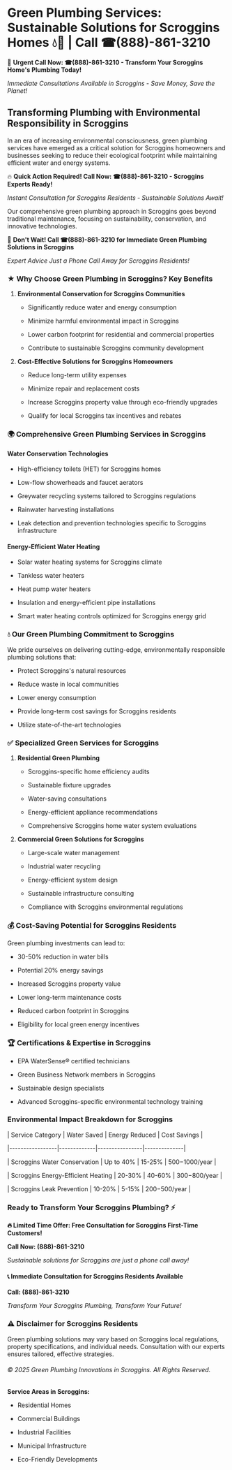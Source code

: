 # Green Plumbing Services: Sustainable Solutions for Scroggins Homes 💧🌿 | Call ☎(888)-861-3210

🚨 **Urgent Call Now: ☎(888)-861-3210 - Transform Your Scroggins Home's Plumbing Today!**
*Immediate Consultations Available in Scroggins - Save Money, Save the Planet!*

## Transforming Plumbing with Environmental Responsibility in Scroggins

In an era of increasing environmental consciousness, green plumbing services have emerged as a critical solution for Scroggins homeowners and businesses seeking to reduce their ecological footprint while maintaining efficient water and energy systems. 

🔥 **Quick Action Required! Call Now: ☎(888)-861-3210 - Scroggins Experts Ready!**
*Instant Consultation for Scroggins Residents - Sustainable Solutions Await!*

Our comprehensive green plumbing approach in Scroggins goes beyond traditional maintenance, focusing on sustainability, conservation, and innovative technologies.

🚨 **Don't Wait! Call ☎(888)-861-3210 for Immediate Green Plumbing Solutions in Scroggins**
*Expert Advice Just a Phone Call Away for Scroggins Residents!*

### ★ Why Choose Green Plumbing in Scroggins? Key Benefits

1. **Environmental Conservation for Scroggins Communities** 
   - Significantly reduce water and energy consumption
   - Minimize harmful environmental impact in Scroggins
   - Lower carbon footprint for residential and commercial properties
   - Contribute to sustainable Scroggins community development

2. **Cost-Effective Solutions for Scroggins Homeowners** 
   - Reduce long-term utility expenses
   - Minimize repair and replacement costs
   - Increase Scroggins property value through eco-friendly upgrades
   - Qualify for local Scroggins tax incentives and rebates

### 🌍 Comprehensive Green Plumbing Services in Scroggins

#### Water Conservation Technologies
- High-efficiency toilets (HET) for Scroggins homes
- Low-flow showerheads and faucet aerators
- Greywater recycling systems tailored to Scroggins regulations
- Rainwater harvesting installations
- Leak detection and prevention technologies specific to Scroggins infrastructure

#### Energy-Efficient Water Heating
- Solar water heating systems for Scroggins climate
- Tankless water heaters
- Heat pump water heaters
- Insulation and energy-efficient pipe installations
- Smart water heating controls optimized for Scroggins energy grid

### 💧 Our Green Plumbing Commitment to Scroggins

We pride ourselves on delivering cutting-edge, environmentally responsible plumbing solutions that:
- Protect Scroggins's natural resources
- Reduce waste in local communities
- Lower energy consumption
- Provide long-term cost savings for Scroggins residents
- Utilize state-of-the-art technologies

### ✅ Specialized Green Services for Scroggins

1. **Residential Green Plumbing**
   - Scroggins-specific home efficiency audits
   - Sustainable fixture upgrades
   - Water-saving consultations
   - Energy-efficient appliance recommendations
   - Comprehensive Scroggins home water system evaluations

2. **Commercial Green Solutions for Scroggins**
   - Large-scale water management
   - Industrial water recycling
   - Energy-efficient system design
   - Sustainable infrastructure consulting
   - Compliance with Scroggins environmental regulations

### 💰 Cost-Saving Potential for Scroggins Residents

Green plumbing investments can lead to:
- 30-50% reduction in water bills
- Potential 20% energy savings
- Increased Scroggins property value
- Lower long-term maintenance costs
- Reduced carbon footprint in Scroggins
- Eligibility for local green energy incentives

### 🏆 Certifications & Expertise in Scroggins

- EPA WaterSense® certified technicians
- Green Business Network members in Scroggins
- Sustainable design specialists
- Advanced Scroggins-specific environmental technology training

### Environmental Impact Breakdown for Scroggins

| Service Category | Water Saved | Energy Reduced | Cost Savings |
|-----------------|-------------|----------------|--------------|
| Scroggins Water Conservation | Up to 40% | 15-25% | $500-$1000/year |
| Scroggins Energy-Efficient Heating | 20-30% | 40-60% | $300-$800/year |
| Scroggins Leak Prevention | 10-20% | 5-15% | $200-$500/year |

### Ready to Transform Your Scroggins Plumbing? ⚡

**🔥 Limited Time Offer: Free Consultation for Scroggins First-Time Customers!**

**Call Now: (888)-861-3210**
*Sustainable solutions for Scroggins are just a phone call away!*

#### 📞 Immediate Consultation for Scroggins Residents Available

**Call: (888)-861-3210**
*Transform Your Scroggins Plumbing, Transform Your Future!*

### ⚠️ Disclaimer for Scroggins Residents

Green plumbing solutions may vary based on Scroggins local regulations, property specifications, and individual needs. Consultation with our experts ensures tailored, effective strategies.

###### © 2025 Green Plumbing Innovations in Scroggins. All Rights Reserved.

**Service Areas in Scroggins:** 
- Residential Homes
- Commercial Buildings
- Industrial Facilities
- Municipal Infrastructure
- Eco-Friendly Developments